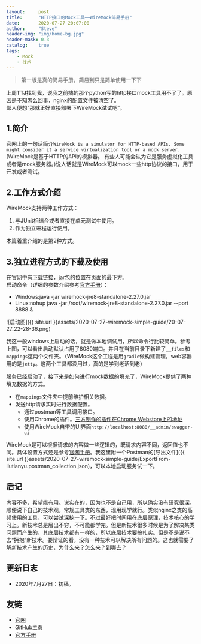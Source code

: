 ```yaml
---
layout:     post
title:      "HTTP接口的Mock工具——WireMock简易手册"
date:       2020-07-27 20:07:00
author:     "Steve"
header-img: "img/home-bg.jpg"
header-mask: 0.3
catalog:    true
tags:
    - Mock
    - 技术
---
```



> 第一版是真的简易手册，简易到只是简单使用一下下

上周**TTJ**找到我，说我之前搞的那个python写的http接口mock工具用不了了。原因是不知怎么回事，nginx的配置文件被清空了。<br>
鄙人便想“那就正好直接部署下WireMock试试吧”。

## 1.简介

官网上的一句话简介`WireMock is a simulator for HTTP-based APIs. Some might consider it a service virtualization tool or a mock server.`(WireMock是基于HTTP的API的模拟器。 有些人可能会认为它是服务虚拟化工具或者是mock服务器。)说人话就是WireMock可以mock一些http协议的接口，用于开发或者测试。

## 2.工作方式介绍

WireMock支持两种工作方式：
1. 与JUnit相结合或者直接在单元测试中使用。
2. 作为独立进程运行使用。

本篇着重介绍的是第2种方式。

## 3.独立进程方式的下载及使用

在官网中有[下载链接](http://wiremock.org/docs/download-and-installation/)，jar包的位置在页面的最下方。<br>
启动命令（详细的参数介绍参考[官方手册](http://wiremock.org/docs/running-standalone/)）：
- Windows:java -jar wiremock-jre8-standalone-2.27.0.jar
- Linux:nohup java -jar /root/wiremock-jre8-standalone-2.27.0.jar --port 8888 &

![启动图]({{ site.url }}assets/2020-07-27-wiremock-simple-guide/20-07-27_22-28-36.png)

我这一般windows上启动的话，就是做本地调试用，所以命令行比较简单。参考上图，可以看出启动默认占用了8080端口。并且在当前目录下新建了`__files`和`mappings`这两个文件夹。（WireMock这个工程是用`gradle`做构建管理，web容器用的是`jetty`。这两个工具都没用过，真的是学到老活到老）

服务已经启动了，接下来是如何进行mock数据的填充了，WireMock提供了两种填充数据的方式。
- 在`mappings`文件夹中提前维护相关数据。
- 发送http请求实时进行数据配置。
  - 通过postman等工具调用接口。
  - 使用Chrome的插件。[三方制作的插件在Chrome Webstore上的地址](https://chrome.google.com/webstore/detail/wiremock-extension/ikiaofdpbmofgmlhajfnhdjelkleljbl?utm_source=chrome-ntp-icon)
  - 使用WireMock自带的UI界面`http://localhost:8080/__admin/swagger-ui`

WireMock是可以根据请求的内容做一些逻辑的，既请求内容不同，返回值也不同。具体设置方式还是参考[官网手册](http://wiremock.org/docs/request-matching/)。我这里附一个Postman的[导出文件]({{ site.url }}assets/2020-07-27-wiremock-simple-guide/ExportFrom-liutianyu.postman_collection.json)，可以本地启动服务试一下。

## 后记

内容不多，希望能有用。说实在的，因为也不是自己用，所以确实没有研究很深。顺便说下自己的技术观，常规工具类的东西，现用现学就行。类似nginx之类的高频使用的工具，可以尝试深挖一下。不过最好把时间用在底层原理，技术核心的学习上。新技术总是层出不穷，不可能都学完。但是新技术很多时候是为了解决某类问题而产生的，其底层技术都有一样的，所以底层技术要搞扎实。但是不是说不去“拥抱”新技术。要辩证的看，没有一种技术可以解决所有问题的。这也就需要了解新技术产生的历史，为什么来？怎么来？到哪去？

## 更新日志
- 2020年7月27日：初稿。

## 友链
- [官网](http://wiremock.org/)
- [GitHub主页](https://github.com/tomakehurst/wiremock)
- [官方手册](http://wiremock.org/docs/)


